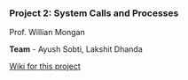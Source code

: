 ### Project 2: System Calls and Processes ###

Prof. Willian Mongan

**Team** - Ayush Sobti, Lakshit Dhanda

[Wiki for this project](https://github.com/xbonez/CS-370/wiki/Project-2)

